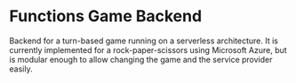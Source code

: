 # Functions Game Backend

Backend for a turn-based game running on a serverless architecture. It is currently implemented for a rock-paper-scissors using Microsoft Azure, but is modular enough to allow changing the game and the service provider easily.



